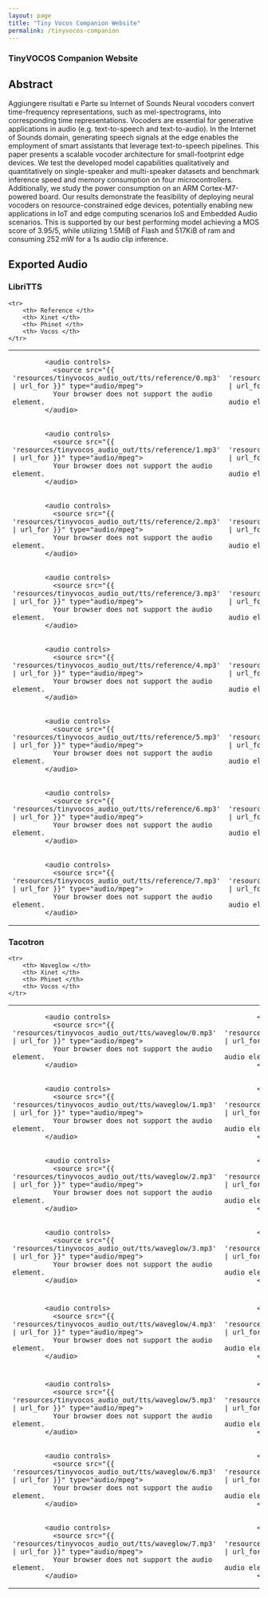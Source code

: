 ```yaml
---
layout: page
title: "Tiny Vocos Companion Website"
permalink: /tinyvocos-companion
---
```


### TinyVOCOS Companion Website

## Abstract

Aggiungere risultati e Parte su Internet of Sounds
Neural vocoders convert time-frequency representations, such
as mel-spectrograms, into corresponding time representations.
Vocoders are essential for generative applications in audio (e.g.
text-to-speech and text-to-audio). In the Internet of Sounds
domain, generating speech signals at the edge enables the
employment of smart assistants that leverage text-to-speech
pipelines. This paper presents a scalable vocoder architecture
for small-footprint edge devices. We test the developed model
capabilities qualitatively and quantitatively on single-speaker
and multi-speaker datasets and benchmark inference speed and
memory consumption on four microcontrollers. Additionally, we
study the power consumption on an ARM Cortex-M7-powered
board. Our results demonstrate the feasibility of deploying
neural vocoders on resource-constrained edge devices, potentially
enabling new applications in IoT and edge computing scenarios
IoS and Embedded Audio scenarios. This is supported by our
best performing model achieving a MOS score of 3.95/5, while
utilizing 1.5MiB of Flash and 517KiB of ram and consuming 252
mW for a 1s audio clip inference.

## Exported Audio

### LibriTTS

<!-- <audio controls>
  <source src="{{ 'resources/tinyvocos_audio_out/tts/phinet/0.mp3' | relative_url }}" type="audio/mpeg">
  Your browser does not support the audio element.
</audio> -->
<table>

    <tr>
        <th> Reference </th>
        <th> Xinet </th>
        <th> Phinet </th>
        <th> Vocos </th>
    </tr>

<tr>
<td>

            <audio controls>
              <source src="{{ 'resources/tinyvocos_audio_out/tts/reference/0.mp3' | url_for }}" type="audio/mpeg">
              Your browser does not support the audio element.
            </audio>
        
</td>
<td>

            <audio controls>
              <source src="{{ 'resources/tinyvocos_audio_out/tts/xinet/0.mp3' | url_for }}" type="audio/mpeg">
              Your browser does not support the audio element.
            </audio>
        
</td>
<td>

            <audio controls>
              <source src="{{ 'resources/tinyvocos_audio_out/tts/phinet/0.mp3' | url_for }}" type="audio/mpeg">
              Your browser does not support the audio element.
            </audio>
        
</td>
<td>

            <audio controls>
              <source src="{{ 'resources/tinyvocos_audio_out/tts/vocos/0.mp3' | url_for }}" type="audio/mpeg">
              Your browser does not support the audio element.
            </audio>
        
</td>
</tr>
<tr>
<td>

            <audio controls>
              <source src="{{ 'resources/tinyvocos_audio_out/tts/reference/1.mp3' | url_for }}" type="audio/mpeg">
              Your browser does not support the audio element.
            </audio>
        
</td>
<td>

            <audio controls>
              <source src="{{ 'resources/tinyvocos_audio_out/tts/xinet/1.mp3' | url_for }}" type="audio/mpeg">
              Your browser does not support the audio element.
            </audio>
        
</td>
<td>

            <audio controls>
              <source src="{{ 'resources/tinyvocos_audio_out/tts/phinet/1.mp3' | url_for }}" type="audio/mpeg">
              Your browser does not support the audio element.
            </audio>
        
</td>
<td>

            <audio controls>
              <source src="{{ 'resources/tinyvocos_audio_out/tts/vocos/1.mp3' | url_for }}" type="audio/mpeg">
              Your browser does not support the audio element.
            </audio>
        
</td>
</tr>
<tr>
<td>

            <audio controls>
              <source src="{{ 'resources/tinyvocos_audio_out/tts/reference/2.mp3' | url_for }}" type="audio/mpeg">
              Your browser does not support the audio element.
            </audio>
        
</td>
<td>

            <audio controls>
              <source src="{{ 'resources/tinyvocos_audio_out/tts/xinet/2.mp3' | url_for }}" type="audio/mpeg">
              Your browser does not support the audio element.
            </audio>
        
</td>
<td>

            <audio controls>
              <source src="{{ 'resources/tinyvocos_audio_out/tts/phinet/2.mp3' | url_for }}" type="audio/mpeg">
              Your browser does not support the audio element.
            </audio>
        
</td>
<td>

            <audio controls>
              <source src="{{ 'resources/tinyvocos_audio_out/tts/vocos/2.mp3' | url_for }}" type="audio/mpeg">
              Your browser does not support the audio element.
            </audio>
        
</td>
</tr>
<tr>
<td>

            <audio controls>
              <source src="{{ 'resources/tinyvocos_audio_out/tts/reference/3.mp3' | url_for }}" type="audio/mpeg">
              Your browser does not support the audio element.
            </audio>
        
</td>
<td>

            <audio controls>
              <source src="{{ 'resources/tinyvocos_audio_out/tts/xinet/3.mp3' | url_for }}" type="audio/mpeg">
              Your browser does not support the audio element.
            </audio>
        
</td>
<td>

            <audio controls>
              <source src="{{ 'resources/tinyvocos_audio_out/tts/phinet/3.mp3' | url_for }}" type="audio/mpeg">
              Your browser does not support the audio element.
            </audio>
        
</td>
<td>

            <audio controls>
              <source src="{{ 'resources/tinyvocos_audio_out/tts/vocos/3.mp3' | url_for }}" type="audio/mpeg">
              Your browser does not support the audio element.
            </audio>
        
</td>
</tr>
<tr>
<td>

            <audio controls>
              <source src="{{ 'resources/tinyvocos_audio_out/tts/reference/4.mp3' | url_for }}" type="audio/mpeg">
              Your browser does not support the audio element.
            </audio>
        
</td>
<td>

            <audio controls>
              <source src="{{ 'resources/tinyvocos_audio_out/tts/xinet/4.mp3' | url_for }}" type="audio/mpeg">
              Your browser does not support the audio element.
            </audio>
        
</td>
<td>

            <audio controls>
              <source src="{{ 'resources/tinyvocos_audio_out/tts/phinet/4.mp3' | url_for }}" type="audio/mpeg">
              Your browser does not support the audio element.
            </audio>
        
</td>
<td>

            <audio controls>
              <source src="{{ 'resources/tinyvocos_audio_out/tts/vocos/4.mp3' | url_for }}" type="audio/mpeg">
              Your browser does not support the audio element.
            </audio>
        
</td>
</tr>
<tr>
<td>

            <audio controls>
              <source src="{{ 'resources/tinyvocos_audio_out/tts/reference/5.mp3' | url_for }}" type="audio/mpeg">
              Your browser does not support the audio element.
            </audio>
        
</td>
<td>

            <audio controls>
              <source src="{{ 'resources/tinyvocos_audio_out/tts/xinet/5.mp3' | url_for }}" type="audio/mpeg">
              Your browser does not support the audio element.
            </audio>
        
</td>
<td>

            <audio controls>
              <source src="{{ 'resources/tinyvocos_audio_out/tts/phinet/5.mp3' | url_for }}" type="audio/mpeg">
              Your browser does not support the audio element.
            </audio>
        
</td>
<td>

            <audio controls>
              <source src="{{ 'resources/tinyvocos_audio_out/tts/vocos/5.mp3' | url_for }}" type="audio/mpeg">
              Your browser does not support the audio element.
            </audio>
        
</td>
</tr>
<tr>
<td>

            <audio controls>
              <source src="{{ 'resources/tinyvocos_audio_out/tts/reference/6.mp3' | url_for }}" type="audio/mpeg">
              Your browser does not support the audio element.
            </audio>
        
</td>
<td>

            <audio controls>
              <source src="{{ 'resources/tinyvocos_audio_out/tts/xinet/6.mp3' | url_for }}" type="audio/mpeg">
              Your browser does not support the audio element.
            </audio>
        
</td>
<td>

            <audio controls>
              <source src="{{ 'resources/tinyvocos_audio_out/tts/phinet/6.mp3' | url_for }}" type="audio/mpeg">
              Your browser does not support the audio element.
            </audio>
        
</td>
<td>

            <audio controls>
              <source src="{{ 'resources/tinyvocos_audio_out/tts/vocos/6.mp3' | url_for }}" type="audio/mpeg">
              Your browser does not support the audio element.
            </audio>
        
</td>
</tr>
<tr>
<td>

            <audio controls>
              <source src="{{ 'resources/tinyvocos_audio_out/tts/reference/7.mp3' | url_for }}" type="audio/mpeg">
              Your browser does not support the audio element.
            </audio>
        
</td>
<td>

            <audio controls>
              <source src="{{ 'resources/tinyvocos_audio_out/tts/xinet/7.mp3' | url_for }}" type="audio/mpeg">
              Your browser does not support the audio element.
            </audio>
        
</td>
<td>

            <audio controls>
              <source src="{{ 'resources/tinyvocos_audio_out/tts/phinet/7.mp3' | url_for }}" type="audio/mpeg">
              Your browser does not support the audio element.
            </audio>
        
</td>
<td>

            <audio controls>
              <source src="{{ 'resources/tinyvocos_audio_out/tts/vocos/7.mp3' | url_for }}" type="audio/mpeg">
              Your browser does not support the audio element.
            </audio>
        
</td>
</tr>
</table>


### Tacotron

<table>

    <tr>
        <th> Waveglow </th>
        <th> Xinet </th>
        <th> Phinet </th>
        <th> Vocos </th>
    </tr>

<tr>
<td>

            <audio controls>
              <source src="{{ 'resources/tinyvocos_audio_out/tts/waveglow/0.mp3' | url_for }}" type="audio/mpeg">
              Your browser does not support the audio element.
            </audio>
        
</td>
<td>

            <audio controls>
              <source src="{{ 'resources/tinyvocos_audio_out/tts/xinet/0.mp3' | url_for }}" type="audio/mpeg">
              Your browser does not support the audio element.
            </audio>
        
</td>
<td>

            <audio controls>
              <source src="{{ 'resources/tinyvocos_audio_out/tts/phinet/0.mp3' | url_for }}" type="audio/mpeg">
              Your browser does not support the audio element.
            </audio>
        
</td>
<td>

            <audio controls>
              <source src="{{ 'resources/tinyvocos_audio_out/tts/vocos/0.mp3' | url_for }}" type="audio/mpeg">
              Your browser does not support the audio element.
            </audio>
        
</td>
</tr>
<tr>
<td>

            <audio controls>
              <source src="{{ 'resources/tinyvocos_audio_out/tts/waveglow/1.mp3' | url_for }}" type="audio/mpeg">
              Your browser does not support the audio element.
            </audio>
        
</td>
<td>

            <audio controls>
              <source src="{{ 'resources/tinyvocos_audio_out/tts/xinet/1.mp3' | url_for }}" type="audio/mpeg">
              Your browser does not support the audio element.
            </audio>
        
</td>
<td>

            <audio controls>
              <source src="{{ 'resources/tinyvocos_audio_out/tts/phinet/1.mp3' | url_for }}" type="audio/mpeg">
              Your browser does not support the audio element.
            </audio>
        
</td>
<td>

            <audio controls>
              <source src="{{ 'resources/tinyvocos_audio_out/tts/vocos/1.mp3' | url_for }}" type="audio/mpeg">
              Your browser does not support the audio element.
            </audio>
        
</td>
</tr>
<tr>
<td>

            <audio controls>
              <source src="{{ 'resources/tinyvocos_audio_out/tts/waveglow/2.mp3' | url_for }}" type="audio/mpeg">
              Your browser does not support the audio element.
            </audio>
        
</td>
<td>

            <audio controls>
              <source src="{{ 'resources/tinyvocos_audio_out/tts/xinet/2.mp3' | url_for }}" type="audio/mpeg">
              Your browser does not support the audio element.
            </audio>
        
</td>
<td>

            <audio controls>
              <source src="{{ 'resources/tinyvocos_audio_out/tts/phinet/2.mp3' | url_for }}" type="audio/mpeg">
              Your browser does not support the audio element.
            </audio>
        
</td>
<td>

            <audio controls>
              <source src="{{ 'resources/tinyvocos_audio_out/tts/vocos/2.mp3' | url_for }}" type="audio/mpeg">
              Your browser does not support the audio element.
            </audio>
        
</td>
</tr>
<tr>
<td>

            <audio controls>
              <source src="{{ 'resources/tinyvocos_audio_out/tts/waveglow/3.mp3' | url_for }}" type="audio/mpeg">
              Your browser does not support the audio element.
            </audio>
        
</td>
<td>

            <audio controls>
              <source src="{{ 'resources/tinyvocos_audio_out/tts/xinet/3.mp3' | url_for }}" type="audio/mpeg">
              Your browser does not support the audio element.
            </audio>
        
</td>
<td>

            <audio controls>
              <source src="{{ 'resources/tinyvocos_audio_out/tts/phinet/3.mp3' | url_for }}" type="audio/mpeg">
              Your browser does not support the audio element.
            </audio>
        
</td>
<td>

            <audio controls>
              <source src="{{ 'resources/tinyvocos_audio_out/tts/vocos/3.mp3' | url_for }}" type="audio/mpeg">
              Your browser does not support the audio element.
            </audio>
        
</td>
</tr>
<tr>
<td>

            <audio controls>
              <source src="{{ 'resources/tinyvocos_audio_out/tts/waveglow/4.mp3' | url_for }}" type="audio/mpeg">
              Your browser does not support the audio element.
            </audio>
        
</td>
<td>

            <audio controls>
              <source src="{{ 'resources/tinyvocos_audio_out/tts/xinet/4.mp3' | url_for }}" type="audio/mpeg">
              Your browser does not support the audio element.
            </audio>
        
</td>
<td>

            <audio controls>
              <source src="{{ 'resources/tinyvocos_audio_out/tts/phinet/4.mp3' | url_for }}" type="audio/mpeg">
              Your browser does not support the audio element.
            </audio>
        
</td>
<td>

            <audio controls>
              <source src="{{ 'resources/tinyvocos_audio_out/tts/vocos/4.mp3' | url_for }}" type="audio/mpeg">
              Your browser does not support the audio element.

            </audio>
        
</td>
</tr>
<tr>
<td>

            <audio controls>
              <source src="{{ 'resources/tinyvocos_audio_out/tts/waveglow/5.mp3' | url_for }}" type="audio/mpeg">
              Your browser does not support the audio element.
            </audio>
        
</td>
<td>

            <audio controls>
              <source src="{{ 'resources/tinyvocos_audio_out/tts/xinet/5.mp3' | url_for }}" type="audio/mpeg">
              Your browser does not support the audio element.
            </audio>
        
</td>
<td>

            <audio controls>
              <source src="{{ 'resources/tinyvocos_audio_out/tts/phinet/5.mp3' | url_for }}" type="audio/mpeg">
              Your browser does not support the audio element.
            </audio>
        
</td>
<td>

            <audio controls>
              <source src="{{ 'resources/tinyvocos_audio_out/tts/vocos/5.mp3' | url_for }}" type="audio/mpeg">
              Your browser does not support the audio element.
            </audio>
        
</td>
</tr>
<tr>
<td>

            <audio controls>
              <source src="{{ 'resources/tinyvocos_audio_out/tts/waveglow/6.mp3' | url_for }}" type="audio/mpeg">
              Your browser does not support the audio element.
            </audio>
        
</td>
<td>

            <audio controls>
              <source src="{{ 'resources/tinyvocos_audio_out/tts/xinet/6.mp3' | url_for }}" type="audio/mpeg">
              Your browser does not support the audio element.
            </audio>
        
</td>
<td>

            <audio controls>
              <source src="{{ 'resources/tinyvocos_audio_out/tts/phinet/6.mp3' | url_for }}" type="audio/mpeg">
              Your browser does not support the audio element.
            </audio>
        
</td>
<td>

            <audio controls>
              <source src="{{ 'resources/tinyvocos_audio_out/tts/vocos/6.mp3' | url_for }}" type="audio/mpeg">
              Your browser does not support the audio element.
            </audio>
        
</td>
</tr>
<tr>
<td>

            <audio controls>
              <source src="{{ 'resources/tinyvocos_audio_out/tts/waveglow/7.mp3' | url_for }}" type="audio/mpeg">
              Your browser does not support the audio element.
            </audio>
        
</td>
<td>

            <audio controls>
              <source src="{{ 'resources/tinyvocos_audio_out/tts/xinet/7.mp3' | url_for }}" type="audio/mpeg">
              Your browser does not support the audio element.
            </audio>
        
</td>
<td>

            <audio controls>
              <source src="{{ 'resources/tinyvocos_audio_out/tts/phinet/7.mp3' | url_for }}" type="audio/mpeg">
              Your browser does not support the audio element.
            </audio>
        
</td>
<td>

            <audio controls>
              <source src="{{ 'resources/tinyvocos_audio_out/tts/vocos/7.mp3' | url_for }}" type="audio/mpeg">
              Your browser does not support the audio element.
            </audio>
        
</td>
</tr>
</table>